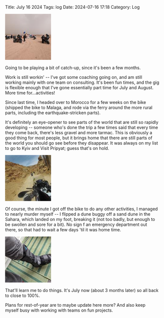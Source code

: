 Title: July 16 2024
Tags: log 
Date: 2024-07-16 17:18
Category: Log 
 
<a href="/images/20240716-boikes.jpg">![Image](/images/thumbs/thumbnail_square/20240716-boikes.jpg)</a>

Going to be playing a bit of catch-up, since it's been a few months. 

Work is still workin' -- I've got some coaching going on, and am still working mainly with one team on consulting. It's been fun times, and the gig is flexible enough that I've gone essentially part time for July and August. More time for...activities!

Since last time, I headed over to Morocco for a few weeks on the bike (shipped the bike to Malaga, and rode via the ferry around the more rural parts, including the earthquake-stricken parts).

It's definitely an eye-opener to see parts of the world that are still so rapidly developing -- someone who's done the trip a few times said that every time they come back, there's less gravel and more tarmac. This is obviously a good thing for most people, but it brings home that there are still parts of the world you should go see before they disappear. It was always on my list to go to Kyiv and Visit Pripyat; guess that's on hold.

<a href="/images/20240716-road.jpg">![Image](/images/thumbs/thumbnail_square/20240716-road.jpg)</a>

Of course, the minute I got off the bike to do any other activities, I managed to nearly murder myself -- I flipped a dune buggy off a sand dune in the Sahara, which landed on my foot, breaking it (not too badly, but enough to be swollen and sore for a bit). No sign f an emergency department out there, so that had to wait a few days 'til it was home time.

<a href="/images/20240716-foot.jpg">![Image](/images/thumbs/thumbnail_square/20240716-foot.jpg)</a>

That'll learn me to do things. It's July now (about 3 months later) so all back to close to 100%. 

Plans for rest-of-year are to maybe update here more? And also keep myself busy with working with teams on fun projects. 
